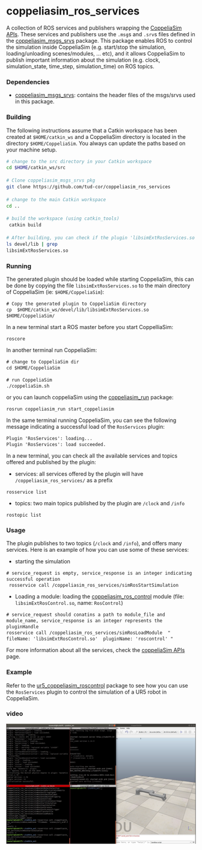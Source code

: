 # coppeliasim_ros_services
A collection of ROS services and publishers wrapping the [CoppeliaSim APIs][]. These services and publishers use the `.msg`s and `.srv`s files defined in the [coppeliasim_msgs_srvs][] package. This package enables ROS to control the simulation inside CoppeliaSim (e.g. start/stop the simulation, loading/unloading scenes/modules, ... etc), and it allows CoppeliaSim to publish important information about the simulation (e.g. clock, simulation_state, time_step, simulation_time) on ROS topics.

### Dependencies
- [coppeliasim_msgs_srvs][]: contains the header files of the msgs/srvs used in this package.

### Building 
The following instructions assume that a Catkin workspace has been created at `$HOME/catkin_ws` and a CoppeliaSim directory is located in the directory `$HOME/CoppeliaSim`. You always can update the paths based on your machine setup.

```bash
# change to the src directory in your Catkin workspace
cd $HOME/catkin_ws/src

# Clone coppeliasim_msgs_srvs pkg 
git clone https://github.com/tud-cor/coppeliasim_ros_services

# change to the main Catkin workspace
cd ..

# build the workspace (using catkin_tools)
 catkin build
 
# After building, you can check if the plugin 'libsimExtRosServices.so' was successfuly created by listing the content of the devel/lib
ls devel/lib | grep 
libsimExtRosServices.so
```

### Running
The generated plugin should be loaded while starting CoppeliaSim, this can be done by copying the file `libsimExtRosServices.so` to the main directory of CoppeliaSim (ie: `$HOME/CoppeliaSim`):
```
# Copy the generated plugin to CoppeliaSim directory
cp  $HOME/catkin_ws/devel/lib/libsimExtRosServices.so  $HOME/CoppeliaSim/
```
In a new terminal start a ROS master before you start CoppelliaSim:
```
roscore
```
In another terminal run CoppeliaSim:
```
# change to CoppeliaSim dir 
cd $HOME/CoppeliaSim

# run CoppeliaSim
./coppeliaSim.sh
```
or you can launch coppeliaSim using the [coppeliasim_run][] package:
```
rosrun coppeliasim_run start_coppeliasim
```

In the same terminal running CoppeliaSim, you can see the following message indicating a successful load of the `RosServices` plugin:
```
Plugin 'RosServices': loading...
Plugin 'RosServices': load succeeded.
```
In a new terminal, you can check all the available services and topics offered and published by the plugin:
- services: all services offered by the plugin will have `/coppeliasim_ros_services/` as a prefix
```
rosservice list
```
- topics: two main topics published by the plugin are `/clock` and `/info`
```
rostopic list
```

### Usage
The plugin publishes to two topics (`/clock` and `/info`), and offers many services. Here is an example of how you can use some of these services:
- starting the simulation
```
# service_request is empty, service_response is an integer indicating successful operation 
 rosservice call /coppeliasim_ros_services/simRosStartSimulation
```

- Loading a module: loading the [coppeliasim_ros_control][] module (file: `libsimExtRosControl.so`, name: `RosControl`)
```
# service_request should conatins a path to module_file and module_name, service_response is an integer represents the pluginHandle  
rosservice call /coppeliasim_ros_services/simRosLoadModule  " fileName: 'libsimExtRosControl.so'  pluginName: 'roscontrol' " 
```

For more information about all the services, check the [coppeliaSim APIs][] page.


### Example
Refer to the [ur5_coppeliasim_roscontrol][] package to see how you can use the `RosServices` plugin to control the simulation of a UR5 robot in CoppeliaSim.


### video
[![IMAGE](video.png)](https://www.youtube.com/watch?v=t0-VEyB9-0w&ab_channel=mahmoudali)




[coppeliasim_ros_control]: https://github.com/tud-cor/coppeliasim_ros_control
[coppeliasim_run]: https://github.com/tud-cor/coppeliasim_run
[coppeliasim_msgs_srvs]: https://github.com/tud-cor/coppeliasim_msgs_srvs 
[coppeliasim_ros_services]: https://github.com/tud-cor/coppeliasim_ros_services
[Coppeliasim_msgs_srvs]: https://github.com/tud-cor/Coppeliasim_msgs_srvs
[vrep_plugin]: https://github.com/jocacace/vrep_plugin
[coppeliasim]: https://www.coppeliarobotics.com/
[ur5_coppeliasim_roscontrol]: https://github.com/tud-cor/ur5_coppeliasim_roscontrol
[simStartSimulation()]: https://www.coppeliarobotics.com/helpFiles/en/regularApi/simStartSimulation.htm
[simLoadScene()]: https://www.coppeliarobotics.com/helpFiles/en/regularApi/simLoadScene.htm
[coppeliaSim APIs]: https://www.coppeliarobotics.com/helpFiles/en/apiFunctionListCategory.htm

